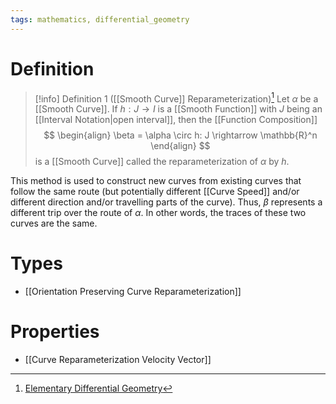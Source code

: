 ```yaml
---
tags: mathematics, differential_geometry
---
```


# Definition

> [!info] Definition 1 ([[Smooth Curve]] Reparameterization)[^1]
> Let $\alpha$ be a [[Smooth Curve]]. If $h: J \rightarrow I$ is a [[Smooth Function]] with $J$ being an [[Interval Notation|open interval]], then the [[Function Composition]]
> $$
> \begin{align}
> \beta = \alpha \circ h: J \rightarrow \mathbb{R}^n
> \end{align}
> $$
> is a [[Smooth Curve]] called the reparameterization of $\alpha$ by $h$.

This method is used to construct new curves from existing curves that follow the same route (but potentially different [[Curve Speed]] and/or different direction and/or travelling parts of the curve). Thus, $\beta$ represents a different trip over the route of $\alpha$. In other words, the traces of these two curves are the same.

# Types
- [[Orientation Preserving Curve Reparameterization]]

# Properties
- [[Curve Reparameterization Velocity Vector]]

[^1]: [Elementary Differential Geometry](zotero://open-pdf/library/items/F6CCEWIU?page=34)